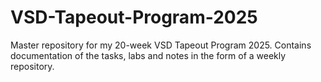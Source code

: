 # VSD-Tapeout-Program-2025
Master repository for my 20-week VSD Tapeout Program 2025. Contains documentation of the tasks, labs and notes in the form of a weekly repository.
